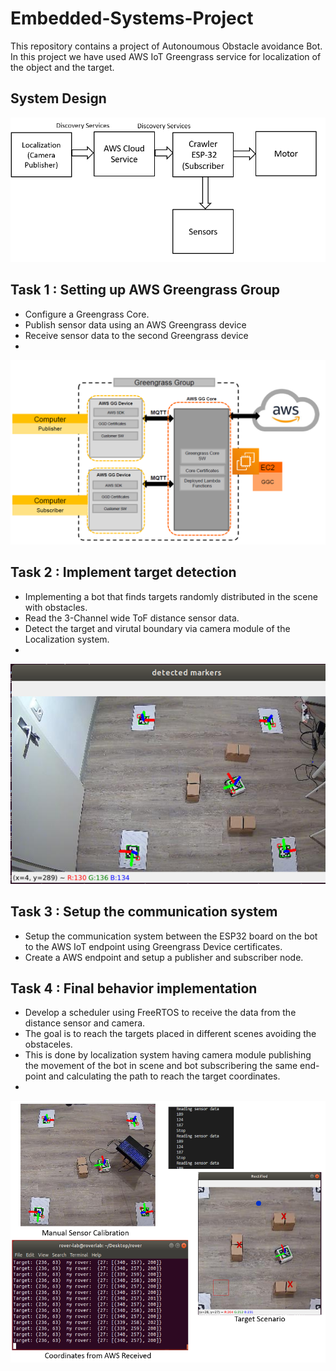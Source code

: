 # Embedded-Systems-Project

This repository contains a project of Autonoumous Obstacle avoidance Bot. In this project we have used AWS IoT Greengrass service for localization of the object and the target.

## System Design

![Alt text](/screenshot/system_design.png?raw=true "System Design")

## Task 1 : Setting up AWS Greengrass Group
- Configure a Greengrass Core.
- Publish sensor data using an AWS Greengrass device
- Receive sensor data to the second Greengrass device
- 
![Alt text](/screenshot/Task1.png?raw=true "Task1")

## Task 2 : Implement target detection
- Implementing a bot that finds targets randomly distributed in the scene with obstacles.
- Read the 3-Channel wide ToF distance sensor data.
- Detect the target and virutal boundary via camera module of the Localization system.
- 
![Alt text](/screenshot/Task2.png?raw=true "Task2")

## Task 3 : Setup the communication system
- Setup the communication system between the ESP32 board on the bot to the AWS IoT endpoint using Greengrass Device certificates.
- Create a AWS endpoint and setup a publisher and subscriber node.

## Task 4 : Final behavior implementation
- Develop a scheduler using FreeRTOS to receive the data from the distance sensor and camera.
- The goal is to reach the targets placed in different scenes avoiding the obstaceles. 
- This is done by localization system having camera module publishing the movement of the bot in scene and bot subscribering the same end-point and calculating the path to reach the target coordinates.
- 
![Alt text](/screenshot/Task4.png?raw=true "Task4")

